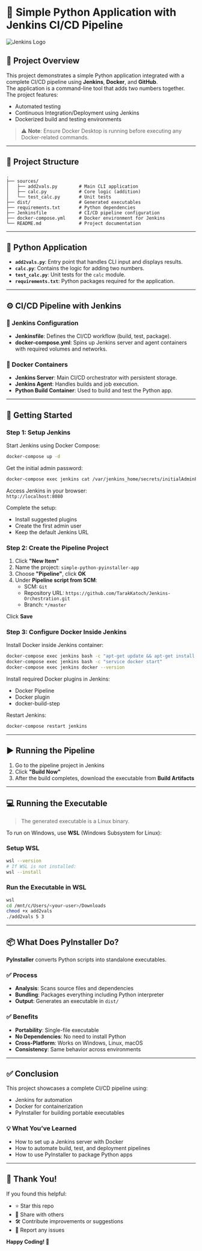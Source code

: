 # 🧪 Simple Python Application with Jenkins CI/CD Pipeline

![Jenkins Logo](https://www.jenkins.io/images/logos/jenkins/jenkins.png)

## 📌 Project Overview

This project demonstrates a simple Python application integrated with a complete CI/CD pipeline using **Jenkins**, **Docker**, and **GitHub**.  
The application is a command-line tool that adds two numbers together. The project features:

- Automated testing
- Continuous Integration/Deployment using Jenkins
- Dockerized build and testing environments

> ⚠️ **Note**: Ensure Docker Desktop is running before executing any Docker-related commands.

---

## 🧩 Project Structure

```
.
├── sources/
│   ├── add2vals.py        # Main CLI application
│   ├── calc.py            # Core logic (addition)
│   └── test_calc.py       # Unit tests
├── dist/                  # Generated executables
├── requirements.txt       # Python dependencies
├── Jenkinsfile            # CI/CD pipeline configuration
├── docker-compose.yml     # Docker environment for Jenkins
└── README.md              # Project documentation
```

---

## 🐍 Python Application

- **`add2vals.py`**: Entry point that handles CLI input and displays results.
- **`calc.py`**: Contains the logic for adding two numbers.
- **`test_calc.py`**: Unit tests for the `calc` module.
- **`requirements.txt`**: Python packages required for the application.

---

## ⚙️ CI/CD Pipeline with Jenkins

### 🔧 Jenkins Configuration

- **Jenkinsfile**: Defines the CI/CD workflow (build, test, package).
- **docker-compose.yml**: Spins up Jenkins server and agent containers with required volumes and networks.

### 🐳 Docker Containers

- **Jenkins Server**: Main CI/CD orchestrator with persistent storage.
- **Jenkins Agent**: Handles builds and job execution.
- **Python Build Container**: Used to build and test the Python app.

---

## 🚀 Getting Started

### Step 1: Setup Jenkins

Start Jenkins using Docker Compose:
```bash
docker-compose up -d
```

Get the initial admin password:
```bash
docker-compose exec jenkins cat /var/jenkins_home/secrets/initialAdminPassword
```

Access Jenkins in your browser:  
`http://localhost:8080`

Complete the setup:
- Install suggested plugins
- Create the first admin user
- Keep the default Jenkins URL

### Step 2: Create the Pipeline Project

1. Click **"New Item"**
2. Name the project: `simple-python-pyinstaller-app`
3. Choose **"Pipeline"**, click **OK**
4. Under **Pipeline script from SCM**:
   - SCM: `Git`
   - Repository URL: `https://github.com/TarakKatoch/Jenkins-Orchestration.git`
   - Branch: `*/master`

Click **Save**

### Step 3: Configure Docker Inside Jenkins

Install Docker inside Jenkins container:
```bash
docker-compose exec jenkins bash -c "apt-get update && apt-get install -y docker.io"
docker-compose exec jenkins bash -c "service docker start"
docker-compose exec jenkins docker --version
```

Install required Docker plugins in Jenkins:
- Docker Pipeline
- Docker plugin
- docker-build-step

Restart Jenkins:
```bash
docker-compose restart jenkins
```

---

## ▶️ Running the Pipeline

1. Go to the pipeline project in Jenkins
2. Click **"Build Now"**
3. After the build completes, download the executable from **Build Artifacts**

---

## 💻 Running the Executable

> The generated executable is a Linux binary.

To run on Windows, use **WSL** (Windows Subsystem for Linux):

### Setup WSL

```bash
wsl --version
# If WSL is not installed:
wsl --install
```

### Run the Executable in WSL

```bash
wsl
cd /mnt/c/Users/<your-user>/Downloads
chmod +x add2vals
./add2vals 5 3
```

---

## 📦 What Does PyInstaller Do?

**PyInstaller** converts Python scripts into standalone executables.

### ✅ Process

- **Analysis**: Scans source files and dependencies
- **Bundling**: Packages everything including Python interpreter
- **Output**: Generates an executable in `dist/`

### ✅ Benefits

- **Portability**: Single-file executable
- **No Dependencies**: No need to install Python
- **Cross-Platform**: Works on Windows, Linux, macOS
- **Consistency**: Same behavior across environments

---

## ✅ Conclusion

This project showcases a complete CI/CD pipeline using:

- Jenkins for automation
- Docker for containerization
- PyInstaller for building portable executables

### 💡 What You’ve Learned

- How to set up a Jenkins server with Docker
- How to automate build, test, and deployment pipelines
- How to use PyInstaller to package Python apps

---

## 🙌 Thank You!

If you found this helpful:

- ⭐ Star this repo
- 🔁 Share with others
- 🛠️ Contribute improvements or suggestions
- 🐞 Report any issues

**Happy Coding! 🚀**
